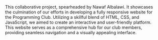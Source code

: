 This collaborative project, spearheaded by Nawaf Albalawi. It showcases the culmination of our efforts in developing a fully responsive website for the Programming Club. Utilizing a skillful blend of HTML, CSS, and JavaScript, we aimed to create an interactive and user-friendly platform. This website serves as a comprehensive hub for our club members, providing seamless navigation and a visually appealing interface.


